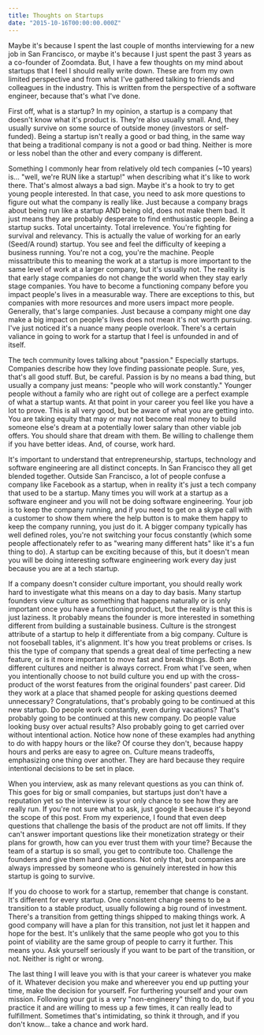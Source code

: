 ```yaml
---
title: Thoughts on Startups
date: "2015-10-16T00:00:00.000Z"
---
```


Maybe it's because I spent the last couple of months interviewing for a new job in San Francisco, or maybe it's because I just spent the past 3 years as a co-founder of Zoomdata. But, I have a few thoughts on my mind about startups that I feel I should really write down. These are from my own limited perspective and from what I've gathered talking to friends and colleagues in the industry. This is written from the perspective of a software engineer, because that's what I've done.

First off, what is a startup? In my opinion, a startup is a company that doesn't know what it's product is. They're also usually small. And, they usually survive on some source of outside money (investors or self-funded). Being a startup isn't really a good or bad thing, in the same way that being a traditional company is not a good or bad thing. Neither is more or less nobel than the other and every company is different.

Something I commonly hear from relatively old tech companies (~10 years) is... "well, we're RUN like a startup!" when describing what it's like to work there. That's almost always a bad sign. Maybe it's a hook to try to get young people interested. In that case, you need to ask more questions to figure out what the company is really like. Just because a company brags about being run like a startup AND being old, does not make them bad. It just means they are probably desperate to find enthusiastic people. Being a startup sucks. Total uncertainty. Total irrelevence. You're fighting for survival and relevancy. This is actually the value of working for an early (Seed/A round) startup. You see and feel the difficulty of keeping a business running. You're not a cog, you're the machine. People missattribute this to meaning the work at a startup is more important to the same level of work at a larger company, but it's usually not. The reality is that early stage companies do not change the world when they stay early stage companies. You have to become a functioning company before you impact people's lives in a measurable way. There are exceptions to this, but companies with more resources and more users impact more people. Generally, that's large companies. Just because a company might one day make a big impact on people's lives does not mean it's not worth pursuing. I've just noticed it's a nuance many people overlook. There's a certain valiance in going to work for a startup that I feel is unfounded in and of itself.

The tech community loves talking about "passion." Especially startups. Companies describe how they love finding passionate people. Sure, yes, that's all good stuff. But, be careful. Passion is by no means a bad thing, but usually a company just means: "people who will work constantly." Younger people without a family who are right out of college are a perfect example of what a startup wants. At that point in your career you feel like you have a lot to prove. This is all very good, but be aware of what you are getting into. You are taking equity that may or may not become real money to build someone else's dream at a potentially lower salary than other viable job offers. You should share that dream with them. Be willing to challenge them if you have better ideas. And, of course, work hard.

It's important to understand that entrepreneurship, startups, technology and software engineering are all distinct concepts. In San Francisco they all get blended together. Outside San Francisco, a lot of people confuse a company like Facebook as a startup, when in reality it's just a tech company that used to be a startup. Many times you will work at a startup as a software engineer and you will not be doing software engineering. Your job is to keep the company running, and if you need to get on a skype call with a customer to show them where the help button is to make them happy to keep the company running, you just do it. A bigger company typically has well defined roles, you're not switching your focus constantly (which some people affectionately refer to as "wearing many different hats" like it's a fun thing to do). A startup can be exciting because of this, but it doesn't mean you will be doing interesting software engineering work every day just because you are at a tech startup.

If a company doesn't consider culture important, you should really work hard to investigate what this means on a day to day basis. Many startup founders view culture as something that happens naturally or is only important once you have a functioning product, but the reality is that this is just laziness. It probably means the founder is more interested in something different from building a sustainable business. Culture is the strongest attribute of a startup to help it differentiate from a big company. Culture is not fooseball tables, it's alignment. It's how you treat problems or crises. Is this the type of company that spends a great deal of time perfecting a new feature, or is it more important to move fast and break things. Both are different cultures and neither is always correct. From what I've seen, when you intentionally choose to not build culture you end up with the cross-product of the worst features from the original founders' past career. Did they work at a place that shamed people for asking questions deemed unnecessary? Congratulations, that's probably going to be continued at this new startup. Do people work constantly, even during vacations? That's probably going to be continued at this new company. Do people value looking busy over actual results? Also probably going to get carried over without intentional action. Notice how none of these examples had anything to do with happy hours or the like? Of course they don't, because happy hours and perks are easy to agree on. Culture means tradeoffs, emphasizing one thing over another. They are hard because they require intentional decisions to be set in place.

When you interview, ask as many relevant questions as you can think of. This goes for big or small companies, but startups just don't have a reputation yet so the interview is your only chance to see how they are really run. If you're not sure what to ask, just google it because it's beyond the scope of this post. From my experience, I found that even deep questions that challenge the basis of the product are not off limits. If they can't answer important questions like their monetization strategy or their plans for growth, how can you ever trust them with your time? Because the team of a startup is so small, you get to contribute too. Challenge the founders and give them hard questions. Not only that, but companies are always impressed by someone who is genuinely interested in how this startup is going to survive.

If you do choose to work for a startup, remember that change is constant. It's different for every startup. One consistent change seems to be a transition to a stable product, usually following a big round of investment. There's a transition from getting things shipped to making things work. A good company will have a plan for this transition, not just let it happen and hope for the best. It's unlikely that the same people who got you to this point of viability are the same group of people to carry it further. This means you. Ask yourself seriously if you want to be part of the transition, or not. Neither is right or wrong.

The last thing I will leave you with is that your career is whatever you make of it. Whatever decision you make and whereever you end up putting your time, make the decision for yourself. For furthering yourself and your own mission. Following your gut is a very "non-engineery" thing to do, but if you practice it and are willing to mess up a few times, it can really lead to fulfillment. Sometimes that's intimidating, so think it through, and if you don't know... take a chance and work hard.
